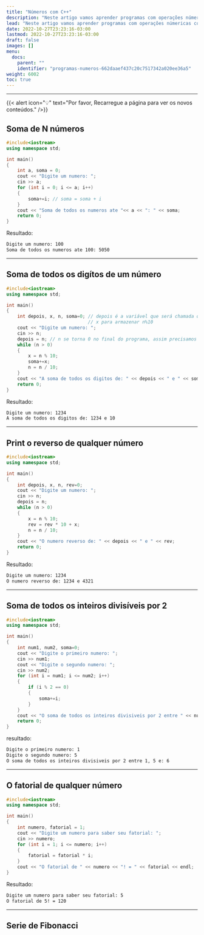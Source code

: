 ```yaml
---
title: "Números com C++"
description: "Neste artigo vamos aprender programas com operações númericas com o C++."
lead: "Neste artigo vamos aprender programas com operações númericas com o C++." 
date: 2022-10-27T23:23:16-03:00
lastmod: 2022-10-27T23:23:16-03:00
draft: false
images: []
menu:
  docs:
    parent: ""
    identifier: "programas-numeros-662daaef437c20c7517342a020ee36a5"
weight: 6002
toc: true
---
```

_____

{{< alert icon="💡" text="Por favor, Recarregue a página para ver os novos conteúdos." />}}

## Soma de N números 

```c++
#include<iostream>
using namespace std;

int main()
{
    int a, soma = 0;
    cout << "Digite um numero: ";
    cin >> a;
    for (int i = 0; i <= a; i++)
    {
        soma+=i; // soma = soma + i
    }
    cout << "Soma de todos os numeros ate "<< a << ": " << soma;
    return 0;
}
```
Resultado:

```html
Digite um numero: 100
Soma de todos os numeros ate 100: 5050
```
____

## Soma de todos os digítos de um número 

```c++
#include<iostream>
using namespace std;

int main()
{
    int depois, x, n, soma=0; // depois é a variável que será chamada quando o loop acabar, n>0.
                              // x para armazenar n%10
    cout << "Digite um numero: ";
    cin >> n;
    depois = n; // n se torna 0 no final do programa, assim precisamos de outra variável para restaurá-lo.
    while (n > 0)
    {
        x = n % 10; 
        soma+=x;
        n = n / 10;
    }
    cout << "A soma de todos os digitos de: " << depois << " e " << soma;
    return 0;
}
```
Resultado:

```html
Digite um numero: 1234
A soma de todos os digitos de: 1234 e 10
```
____

## Print o reverso de qualquer número 

```c++
#include<iostream>
using namespace std;

int main()
{
    int depois, x, n, rev=0;
    cout << "Digite um numero: ";
    cin >> n;
    depois = n;
    while (n > 0)
    {
        x = n % 10;
        rev = rev * 10 + x;
        n = n / 10;
    }
    cout << "O numero reverso de: " << depois << " e " << rev;
    return 0;
}
```
Resultado:

```html
Digite um numero: 1234
O numero reverso de: 1234 e 4321
``` 
____

## Soma de todos os inteiros divisíveis por 2

```c++
#include<iostream>
using namespace std;

int main()
{
    int num1, num2, soma=0;
    cout << "Digite o primeiro numero: ";
    cin >> num1;
    cout << "Digite o segundo numero: ";
    cin >> num2;
    for (int i = num1; i <= num2; i++)
    {
        if (i % 2 == 0)
        { 
            soma+=i;
        }
    }
    cout << "O soma de todos os inteiros divisiveis por 2 entre " << num1 << ", " << num2 << " e: " << soma << endl;
    return 0;
}
```
resultado:

```html
Digite o primeiro numero: 1
Digite o segundo numero: 5
O soma de todos os inteiros divisiveis por 2 entre 1, 5 e: 6
```
____


## O fatorial de qualquer número

```c++
#include<iostream>
using namespace std;

int main()
{
    int numero, fatorial = 1;
    cout << "Digite um numero para saber seu fatorial: ";
    cin >> numero;
    for (int i = 1; i <= numero; i++)
    {
    	fatorial = fatorial * i;
	}
	cout << "O fatorial de " << numero << "! = " << fatorial << endl;
}
```
Resultado:

```html
Digite um numero para saber seu fatorial: 5
O fatorial de 5! = 120
```
_____

## Serie de Fibonacci

```c++

```




























